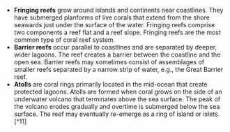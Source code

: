 - **Fringing reefs** grow around islands and continents near coastlines. They have submerged planforms of live corals that extend from the shore seawards just under the surface of the water. Fringing reefs comprise two components a reef flat and a reef slope. Fringing reefs are the most common type of coral reef system. 
- **Barrier reefs** occur parallel to coastlines and are separated by deeper, wider lagoons. The reef creates a barrier between the coastline and the open sea. Barrier reefs may sometimes consist of assemblages of smaller reefs separated by a narrow strip of water, e.g., the Great Barrier reef. 
- **Atolls** are coral rings primarily located in the mid-ocean that create protected lagoons. Atolls are formed when coral grows on the side of an underwater volcano that terminates above the sea surface. The peak of the volcano erodes gradually and overtime is submerged below the sea surface. The reef may eventually re-emerge as a ring of island or islets. [^11]

